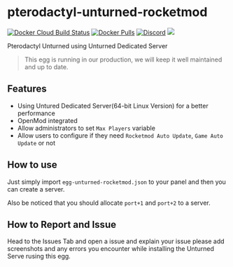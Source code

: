 # pterodactyl-unturned-rocketmod
[![Docker Cloud Build Status](https://img.shields.io/docker/cloud/build/griffindor30/unturned-egg-rocketmod.svg?style=flat)](https://hub.docker.com/r/griffindor30/unturned-egg-rocketmod)
[![Docker Pulls](https://img.shields.io/docker/pulls/griffindor30/unturned-egg-rocketmod.svg?style=flat)](https://hub.docker.com/r/griffindor30/unturned-egg-rocketmod)
[![Discord](https://img.shields.io/discord/328932413428465674)](https://discord.gg/BbnkdtX)
![](https://img.shields.io/badge/status-prod-informational)

Pterodactyl Unturned using Unturned Dedicated Server

> This egg is running in our production, we will keep it well maintained and up to date.
## Features
- Using Untured Dedicated Server(64-bit Linux Version) for a better performance
- OpenMod integrated
- Allow administrators to set `Max Players` variable
- Allow users to configure if they need `Rocketmod Auto Update`, `Game Auto Update` or not

## How to use
Just simply import `egg-unturned-rocketmod.json` to your panel and then you can create a server.

Also be noticed that you should allocate `port+1` and `port+2` to a server.

## How to Report and Issue
Head to the Issues Tab and open a issue and explain your issue please add screenshots and any errors you encounter while installing the Unturned Serve rusing this egg.